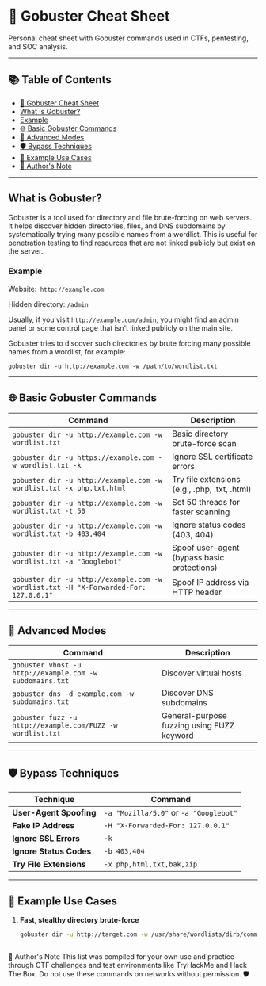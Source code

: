 


# 🚪 Gobuster Cheat Sheet
Personal cheat sheet with Gobuster commands used in CTFs, pentesting, and SOC analysis.

---

## 📚 Table of Contents

- [🚪 Gobuster Cheat Sheet](#gobuster-cheat-sheet)
- [What is Gobuster?](#what-is-gobuster)
- [Example](#example)
- [🌐 Basic Gobuster Commands](#basic-gobuster-commands)
- [🧭 Advanced Modes](#advanced-modes)
- [🛡️ Bypass Techniques](#bypass-techniques)
- [🧪 Example Use Cases](#example-use-cases)
- [💬 Author's Note](#authors-note)


---

## What is Gobuster?
Gobuster is a tool used for directory and file brute-forcing on web servers. It helps discover hidden directories, files, and DNS subdomains by systematically trying many possible names from a wordlist. This is useful for penetration testing to find resources that are not linked publicly but exist on the server.

### Example 

Website:` http://example.com`

Hidden directory: `/admin`

Usually, if you visit `http://example.com/admin`, you might find an admin panel or some control page that isn't linked publicly on the main site.

Gobuster tries to discover such directories by brute forcing many possible names from a wordlist, for example:
```
gobuster dir -u http://example.com -w /path/to/wordlist.txt
```


---

## 🌐 Basic Gobuster Commands

| Command | Description |
|--------|-------------|
| `gobuster dir -u http://example.com -w wordlist.txt` | Basic directory brute-force scan |
| `gobuster dir -u https://example.com -w wordlist.txt -k` | Ignore SSL certificate errors |
| `gobuster dir -u http://example.com -w wordlist.txt -x php,txt,html` | Try file extensions (e.g., .php, .txt, .html) |
| `gobuster dir -u http://example.com -w wordlist.txt -t 50` | Set 50 threads for faster scanning |
| `gobuster dir -u http://example.com -w wordlist.txt -b 403,404` | Ignore status codes (403, 404) |
| `gobuster dir -u http://example.com -w wordlist.txt -a "Googlebot"` | Spoof user-agent (bypass basic protections) |
| `gobuster dir -u http://example.com -w wordlist.txt -H "X-Forwarded-For: 127.0.0.1"` | Spoof IP address via HTTP header |

---

## 🧭 Advanced Modes

| Command | Description |
|--------|-------------|
| `gobuster vhost -u http://example.com -w subdomains.txt` | Discover virtual hosts |
| `gobuster dns -d example.com -w subdomains.txt` | Discover DNS subdomains |
| `gobuster fuzz -u http://example.com/FUZZ -w wordlist.txt` | General-purpose fuzzing using FUZZ keyword |

---

## 🛡️ Bypass Techniques

| Technique | Command |
|----------|---------|
| **User-Agent Spoofing** | `-a "Mozilla/5.0"` or `-a "Googlebot"` |
| **Fake IP Address** | `-H "X-Forwarded-For: 127.0.0.1"` |
| **Ignore SSL Errors** | `-k` |
| **Ignore Status Codes** | `-b 403,404` |
| **Try File Extensions** | `-x php,html,txt,bak,zip` |

---

## 🧪 Example Use Cases

1. **Fast, stealthy directory brute-force**
   ```bash
   gobuster dir -u http://target.com -w /usr/share/wordlists/dirb/common.txt -t 50 -a "Mozilla/5.0" -b 403



💬 Author's Note
This list was compiled for your own use and practice through CTF challenges and test environments like TryHackMe and Hack The Box.
Do not use these commands on networks without permission. 🛡️
